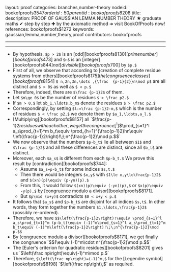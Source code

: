 layout: proof
categories: branches,number-theory
nodeid: bookofproofs$3547
orderid: 50
parentid: bookofproofs$8208
title: 
description: PROOF OF GAUSSIAN LEMMA NUMBER THEORY &#9733; graduate maths &#10004; step by step &#10010; by the axiomatic method &#10140; visit BookOfProofs now!
references: bookofproofs$1272
keywords: gaussian,lemma,number,theory,proof
contributors: bookofproofs

---


---

* By hypothesis, `$p > 2$` is an [odd][bookofproofs$8130] [prime number][bookofproofs$473] and `$n$` is an [integer][bookofproofs$844] not [divisible][bookofproofs$700] by `$p.$` 
* First of all, we observe that according to [creation of complete residue systems from others][bookofproofs$8175] the [congruence classes][bookofproofs$8154] `$ n,2n,3n,\dots ,{\frac  {p-1}{2}}n\mod p$` are all distinct and `$ > 0$` as well as `$ < p.$` 
* Therefore, indeed, there are `$\frac {p-1}2$` of them.
* Let `$m\ge 0$` be the number of residues `$ > \frac p2.$`
* If `$m > 0,$` let `$b_1,\ldots,b_m$` denote the residues `$ > \frac p2.$`
* Correspondingly, by setting `$l:=\frac {p-1}2-m,$` which is the number of residues `$ < \frac p2,$` we denote them by `$a_1,\ldots,a_l.$` 
* [Multiplying][bookofproofs$8157] all `$\frac{p-1}2$` residues with each other, we get the congruence[^1] `$$\prod_{s=1}^l a_s\prod_{t=1}^m b_t\equiv \prod_{h=1}^{\frac{p-1}2}hn\equiv \left(\frac{p-1}2\right)!\;\;n^{\frac{p-1}2}\mod p.$$`
* We now observe that the numbers `$p-b_t$` lie all between `$1$` and `$\frac {p-1}2$` and all these differences are distinct, since all `$b_t$` are distinct. 
* Moreover, each `$a_s$` is different from each `$p-b_t.$` We prove this result by [contradiction][bookofproofs$744]:
   * Assume `$a_s=p-b_t$` for some indices `$s,t.$`
   * Then there would be integers `$x,y$` with `$1\le x,y\le\frac{p-1}2$` and `$(xn)(p)\equiv (p-yn)(p).$`
   * From this, it would follow `$(xn)(p)\equiv (-yn)(p),$` or `$x(p)\equiv -y(p),$` by [congruence modulo a divisor][bookofproofs$8171].
   * But `$p\mid (x+y)$` contradicts `$0 < x+y < p.$`
* It follows that `$a_s$` and `$p-b_t$` are disjoint for all indices `$s,t$`. In other words, they form together the numbers `$1,\ldots,\frac{p-1}2$` (possibly re-ordered). 
* Therefore, we have 
`$$\left(\frac{p-1}2\right)!\equiv \prod_{s=1}^l a_s\prod_{t=1}^m (p-b_t)\equiv (-1)^m\prod_{s=1}^l a_s\prod_{t=1}^m b_t\equiv (-1)^m\left(\frac{p-1}2\right)!\;\;n^{\frac{p-1}2}\mod p.$$`
* By [congruence modulo a divisor][bookofproofs$8171], we get finally the congruence `$$1\equiv (-1)^m\cdot n^{\frac{p-1}2}\mod p.$$`
* The [Euler's criterion for quadratic residues][bookofproofs$8201] gives us `$\left(\frac np\right)\equiv(-1)^m\mod p.$`
* Therefore, `$\left(\frac np\right)=(-1)^m,$` for the [Legendre symbol][bookofproofs$8198] `$\left(\frac np\right),$` as required.

[^1]: In this congruence, `$\left(\frac{p-1}2\right)!$` denotes the [factorial][bookofproofs$1005] of `$\left(\frac{p-1}2\right).$`
